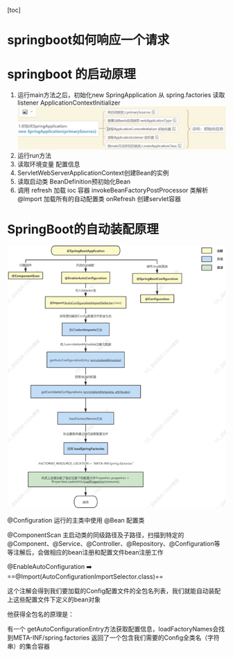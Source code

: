 [toc]

# springboot如何响应一个请求

# springboot 的启动原理

1. 运行main方法之后，初始化new SpringApplication 从 spring.factories 读取 listener ApplicationContextlnitializer
   ![image-20240506130912768](img/image-20240506130912768.png)
2. 运行run方法
3. 读取环境变量 配置信息
4. ServletWebServerApplicationContext创建Bean的实例
5. 读取启动类 BeanDefinition预初始化Bean
6. 调用 refresh 加载 ioc 容器
   invokeBeanFactoryPostProcessor 类解析 @lmport 加载所有的自动配置类
   onRefresh 创建servlet容器

# SpringBoot的自动装配原理

![image-20240506025648392](img/image-20240506025648392.png)

@Configuration 运行的主类中使用 @Bean 配置类

@ComponentScan 主启动类的同级路径及子路径，扫描到特定的@Component、@Service、@Controller、@Repository、@Configuration等等注解后，会做相应的bean注册和配置文件bean注册工作

@EnableAutoConfiguration ➡️ ==@Import(AutoConfigurationImportSelector.class)==

这个注解会得到我们要加载的Config配置文件的全包名列表，我们就能自动装配上这些配置文件下定义的bean对象

他获得全包名的原理是：

有一个 getAutoConfigurationEntry方法获取配置信息，loadFactoryNames会找到META-INF/spring.factories 返回了一个包含我们需要的Config全类名（字符串）的集合容器